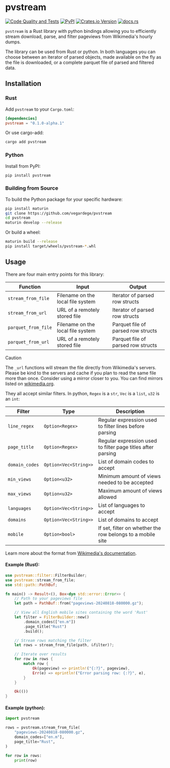 # pvstream

[![Code Quality and Tests](https://github.com/vegardege/pvstream/actions/workflows/code-quality.yml/badge.svg)](https://github.com/vegardege/pvstream/actions/workflows/code-quality.yml)
[![PyPI](https://img.shields.io/pypi/v/pvstream)](https://pypi.org/project/pvstream/)
[![Crates.io Version](https://img.shields.io/crates/v/pvstream)](https://crates.io/crates/pvstream/)
[![docs.rs](https://img.shields.io/docsrs/pvstream)](https://docs.rs/pvstream)

`pvstream` is a Rust library with python bindings allowing you to efficiently
stream download, parse, and filter pageviews from Wikimedia's hourly dumps.

The library can be used from Rust or python. In both languages you can choose
between an iterator of parsed objects, made available on the fly as the file
is downloaded, or a complete parquet file of parsed and filtered data.

## Installation

### Rust

Add `pvstream` to your `Cargo.toml`:

```toml
[dependencies]
pvstream = "0.1.0-alpha.1"
```

Or use cargo-add:

```bash
cargo add pvstream
```

### Python

Install from PyPI:

```bash
pip install pvstream
```

### Building from Source

To build the Python package for your specific hardware:

```bash
pip install maturin
git clone https://github.com/vegardege/pvstream
cd pvstream
maturin develop --release
```

Or build a wheel:

```bash
maturin build --release
pip install target/wheels/pvstream-*.whl
```

## Usage

There are four main entry points for this library:

| Function            |  Input                            |  Output                            |
| ------------------- | --------------------------------- | ---------------------------------- |
| `stream_from_file`  | Filename on the local file system | Iterator of parsed row structs     |
| `stream_from_url`   | URL of a remotely stored file     | Iterator of parsed row structs     |
| `parquet_from_file` | Filename on the local file system | Parquet file of parsed row structs |
| `parquet_from_url`  | URL of a remotely stored file     | Parquet file of parsed row structs |

> [!CAUTION]
> The `_url` functions will stream the file directly from Wikimedia's servers.
> Please be kind to the servers and cache if you plan to read the same file
> more than once. Consider using a mirror closer to you. You can find
> mirrors listed on [wikimedia.org](https://dumps.wikimedia.org/mirrors.html).

They all accept similar filters. In python, `Regex` is a `str`, `Vec` is a `list`, `u32` is an `int`:

| Filter         | Type                  | Description                                                 |
| -------------- | --------------------- | ----------------------------------------------------------- |
| `line_regex`   | `Option<Regex>`       | Regular expression used to filter lines before parsing      |
| `page_title`   | `Option<Regex>`       | Regular expression used to filter page titles after parsing |
| `domain_codes` | `Option<Vec<String>>` | List of domain codes to accept                              |
| `min_views`    | `Option<u32>`         | Minimum amount of views needed to be accepted               |
| `max_views`    | `Option<u32>`         | Maximum amount of views allowed                             |
| `languages`    | `Option<Vec<String>>` | List of languages to accept                                 |
| `domains`      | `Option<Vec<String>>` | List of domains to accept                                   |
| `mobile`       | `Option<bool>`        | If set, filter on whether the row belongs to a mobile site  |

Learn more about the format from [Wikimedia's documentation](https://wikitech.wikimedia.org/wiki/Data_Platform/Data_Lake/Traffic/Pageviews).

#### Example (Rust):

```rust
use pvstream::filter::FilterBuilder;
use pvstream::stream_from_file;
use std::path::PathBuf;

fn main() -> Result<(), Box<dyn std::error::Error>> {
    // Path to your pageviews file
    let path = PathBuf::from("pageviews-20240818-080000.gz");

    // View all English mobile sites containing the word 'Rust'
    let filter = FilterBuilder::new()
        .domain_codes(["en.m"])
        .page_title("Rust")
        .build();

    // Stream rows matching the filter
    let rows = stream_from_file(path, &filter)?;

    // Iterate over results
    for row in rows {
        match row {
            Ok(pageview) => println!("{:?}", pageview),
            Err(e) => eprintln!("Error parsing row: {:?}", e),
        }
    }

    Ok(())
}
```

#### Example (python):

```python
import pvstream

rows = pvstream.stream_from_file(
    "pageviews-20240818-080000.gz",
    domain_codes=["en.m"],
    page_title="Rust",
)

for row in rows:
    print(row)
```
